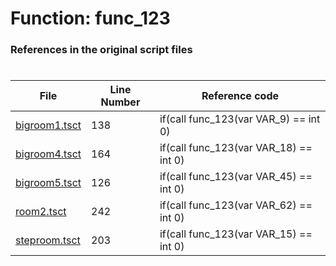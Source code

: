 # Function: func_123
### References in the original script files

#

| File | Line Number | Reference code |
| --- | --- | --- |
| [bigroom1.tsct](../../../out/bigroom1.tsct#L138) | 138 | if(call func_123(var VAR_9) == int 0) |
| [bigroom4.tsct](../../../out/bigroom4.tsct#L164) | 164 | if(call func_123(var VAR_18) == int 0) |
| [bigroom5.tsct](../../../out/bigroom5.tsct#L126) | 126 | if(call func_123(var VAR_45) == int 0) |
| [room2.tsct](../../../out/room2.tsct#L242) | 242 | if(call func_123(var VAR_62) == int 0) |
| [steproom.tsct](../../../out/steproom.tsct#L203) | 203 | if(call func_123(var VAR_15) == int 0) |
